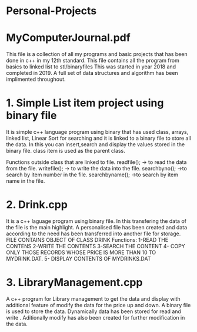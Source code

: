 # Personal-Projects
# MyComputerJournal.pdf
This file is a collection of all my programs and basic projects that has been done in c++ in my 12th standard.
This file contains all the program from basics to linked list to stl/binaryfiles
This was started in year 2018 and completed in 2019.
A full set of data structures and algorithm has been implimented throughout.

# 1. Simple List item project using binary file
It is simple c++ language program using binary that has used class, arrays, linked list, Linear Sort for searching and it is linked to a binary file to store all the data. In this you can insert,search and display the values stored in the binary file.
class item is used as the parent class.
  
  Functions outside class that are linked to file.
  readfile(); -> to read the data from the file.
  writefile(); -> to write the data into the file.
  searchbyno(); ->to search by item number in the file.
  searchbyname(); ->to search by item name in the file.
  
# 2. Drink.cpp 
It is a c++ laguage program using binary file.
In this transfering the data of the file is the main highlight.
A personalised file has been created and data according to the need has been transferred into another file for storage.
FILE CONTAINS OBJECT OF CLASS DRINK
Functions:
1-READ THE CONTENS
2-WRITE THE CONTENTS
3-SEARCH THE CONTENT
4- COPY ONLY THOSE RECORDS WHOSE  PRICE IS MORE THAN 10 TO MYDRINK.DAT.
5- DISPLAY CONTENTS OF MYDRINKS.DAT

# 3. LibraryManagement.cpp
A c++ program for Library management to get the data and display with additional feature of modify the data for the price up and down.
A binary file is used to store the data. Dynamically data has been stored for read and write . 
Aditionally modify has also been created for further modification in the data.
